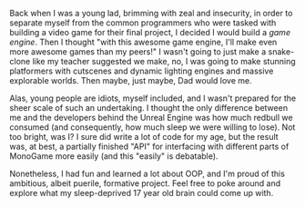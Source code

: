 Back when I was a young lad, brimming with zeal and insecurity, in order to separate myself from the common programmers who were tasked with building a video game for their final project, I decided I would build a *game engine*. Then I thought "with this awesome game engine, I'll make even more awesome games than my peers!" I wasn't going to just make a snake-clone like my teacher suggested we make, no, I was going to make stunning platformers with cutscenes and dynamic lighting engines and massive explorable worlds. Then maybe, just maybe, Dad would love me.

Alas, young people are idiots, myself included, and I wasn't prepared for the sheer scale of such an undertaking. I thought the only difference between me and the developers behind the Unreal Engine was how much redbull we consumed (and consequently, how much sleep we were willing to lose). Not too bright, was I? I sure did write a lot of code for my age, but the result was, at best, a partially finished "API" for interfacing with different parts of MonoGame more easily (and this "easily" is debatable).

Nonetheless, I had fun and learned a lot about OOP, and I'm proud of this ambitious, albeit puerile, formative project. Feel free to poke around and explore what my sleep-deprived 17 year old brain could come up with.
